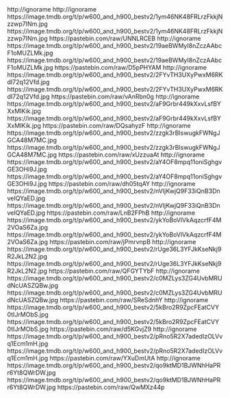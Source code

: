 <?xml version="1.0" encoding="UTF-8" standalone="yes"?>


<item>
<title>[B][COLOR white][/COLOR][/B]</title>
<link>http://ignorame</link>
<thumbnail></thumbnail>
<fanart></fanart>
<externallink></externallink>
</item>


<item>
<title>[B][COLOR white]A Dona do Pedaço[/COLOR][/B]</title>
<link>http://ignorame</link>
<thumbnail>https://image.tmdb.org/t/p/w600_and_h900_bestv2/1ym46NK48FRLrzFkkjNzzwp7INm.jpg</thumbnail>
<fanart>https://image.tmdb.org/t/p/w600_and_h900_bestv2/1ym46NK48FRLrzFkkjNzzwp7INm.jpg</fanart>
<externallink>https://pastebin.com/raw/UNNLRCEB</externallink>
</item>

<item>
<title>[B][COLOR white]A Favorita [/COLOR][/B]</title>
<link>http://ignorame</link>
<thumbnail>https://image.tmdb.org/t/p/w600_and_h900_bestv2/19aeBWMyI8nZczAAbcF1oMUZLMk.jpg</thumbnail>
<fanart>https://image.tmdb.org/t/p/w600_and_h900_bestv2/19aeBWMyI8nZczAAbcF1oMUZLMk.jpg</fanart>
<externallink>https://pastebin.com/raw/D5pPHYAM</externallink>
</item>

<item>
<title>[B][COLOR white]A Gata Comeu[/COLOR][/B]</title>
<link>http://ignorame</link>
<thumbnail>https://image.tmdb.org/t/p/w600_and_h900_bestv2/2FYvTH3UXyPwxM6RKdI72q12Vfd.jpg</thumbnail>
<fanart>https://image.tmdb.org/t/p/w600_and_h900_bestv2/2FYvTH3UXyPwxM6RKdI72q12Vfd.jpg</fanart>
<externallink>https://pastebin.com/raw/vAnRbn0g</externallink>
</item>

<item>
<title>[B][COLOR white]A Muralha[/COLOR][/B]</title>
<link>http://ignorame</link>
<thumbnail>https://image.tmdb.org/t/p/w600_and_h900_bestv2/aF9Grbr449kXxvLsfBYXxMIKik.jpg</thumbnail>
<fanart>https://image.tmdb.org/t/p/w600_and_h900_bestv2/aF9Grbr449kXxvLsfBYXxMIKik.jpg</fanart>
<externallink>https://pastebin.com/raw/DQsahyzF</externallink>
</item>

<item>
<title>[B][COLOR white]A Padroeira[/COLOR][/B]</title>
<link>http://ignorame</link>
<thumbnail>https://image.tmdb.org/t/p/w600_and_h900_bestv2/zzgk3rBIswugkFWNgJGCA48M7MC.jpg</thumbnail>
<fanart>https://image.tmdb.org/t/p/w600_and_h900_bestv2/zzgk3rBIswugkFWNgJGCA48M7MC.jpg</fanart>
<externallink>https://pastebin.com/raw/xUzzuaAt</externallink>
</item>

<item>
<title>[B][COLOR white]A Viagem[/COLOR][/B]</title>
<link>http://ignorame</link>
<thumbnail>https://image.tmdb.org/t/p/w600_and_h900_bestv2/aY4OF8mpq11oniSghgvGE3OHi9J.jpg</thumbnail>
<fanart>https://image.tmdb.org/t/p/w600_and_h900_bestv2/aY4OF8mpq11oniSghgvGE3OHi9J.jpg</fanart>
<externallink>https://pastebin.com/raw/dh05tqAY</externallink>
</item>

<item>
<title>[B][COLOR white]Agora É que São Elas",Agora é Que São Elas [/COLOR][/B]</title>
<link>http://ignorame</link>
<thumbnail>https://image.tmdb.org/t/p/w600_and_h900_bestv2/nVIjKwjQ9F33iQnB3DnveIQYaED.jpg</thumbnail>
<fanart>https://image.tmdb.org/t/p/w600_and_h900_bestv2/nVIjKwjQ9F33iQnB3DnveIQYaED.jpg</fanart>
<externallink>https://pastebin.com/raw/LnB2FPhB</externallink>
</item>

<item>
<title>[B][COLOR white] Além do Tempo[/COLOR][/B]</title>
<link>http://ignorame</link>
<thumbnail>https://image.tmdb.org/t/p/w600_and_h900_bestv2/ykYoBoVlVkAqzcrfF4M2VOaS6Za.jpg</thumbnail>
<fanart>https://image.tmdb.org/t/p/w600_and_h900_bestv2/ykYoBoVlVkAqzcrfF4M2VOaS6Za.jpg</fanart>
<externallink>https://pastebin.com/raw/jPmrvnpB</externallink>
</item>

<item>
<title>[B][COLOR white]Andando Nas Nuvens[/COLOR][/B]</title>
<link>http://ignorame</link>
<thumbnail>https://image.tmdb.org/t/p/w600_and_h900_bestv2/rUge36L3YFJkKseNkj9R2JkL2N2.jpg</thumbnail>
<fanart>https://image.tmdb.org/t/p/w600_and_h900_bestv2/rUge36L3YFJkKseNkj9R2JkL2N2.jpg</fanart>
<externallink>https://pastebin.com/raw/QFGYTYbF</externallink>
</item>


<item>
<title>[B][COLOR white]Anjo Mau[/COLOR][/B]</title>
<link>http://ignorame</link>
<thumbnail>https://image.tmdb.org/t/p/w600_and_h900_bestv2/c0MZLys3ZG4UvbMRUdNcUASZQBw.jpg</thumbnail>
<fanart>https://image.tmdb.org/t/p/w600_and_h900_bestv2/c0MZLys3ZG4UvbMRUdNcUASZQBw.jpg</fanart>
<externallink>https://pastebin.com/raw/SReSdnhY</externallink>
</item>

<item>
<title>[B][COLOR white]Cheias de Charme[/COLOR][/B]</title>
<link>http://ignorame</link>
<thumbnail>https://image.tmdb.org/t/p/w600_and_h900_bestv2/5kBro2R9ZpcFEatCVY0tIJrMObS.jpg</thumbnail>
<fanart>https://image.tmdb.org/t/p/w600_and_h900_bestv2/5kBro2R9ZpcFEatCVY0tIJrMObS.jpg</fanart>
<externallink>https://pastebin.com/raw/d5KGvjZ9</externallink>
</item>


<item>
<title>[B][COLOR white][/COLOR][/B]</title>
<link>http://ignorame</link>
<thumbnail>https://image.tmdb.org/t/p/w600_and_h900_bestv2/pRno5R2X7adedIzOLVvq1Ecm1mH.jpg</thumbnail>
<fanart>https://image.tmdb.org/t/p/w600_and_h900_bestv2/pRno5R2X7adedIzOLVvq1Ecm1mH.jpg</fanart>
<externallink>https://pastebin.com/raw/YXuDmUtA</externallink>
</item>

<item>
<title>[B][COLOR white]Cordel Encantado[/COLOR][/B]</title>
<link>http://ignorame</link>
<thumbnail>https://image.tmdb.org/t/p/w600_and_h900_bestv2/qo9ktMD1BJWNhHaPRr6Yt8QWrDW.jpg</thumbnail>
<fanart>https://image.tmdb.org/t/p/w600_and_h900_bestv2/qo9ktMD1BJWNhHaPRr6Yt8QWrDW.jpg</fanart>
<externallink>https://pastebin.com/raw/QwMXz44p</externallink>
</item>

